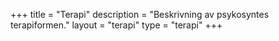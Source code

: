 +++
title = "Terapi"
description = "Beskrivning av psykosyntes terapiformen."
layout = "terapi"
type = "terapi"
+++
